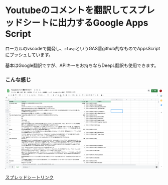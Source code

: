 # Youtubeのコメントを翻訳してスプレッドシートに出力するGoogle Apps Script

ローカルのvscodeで開発し、`clasp`というGAS番github的なものでAppsScriptにプッシュしています。

基本はGoogle翻訳ですが、APIキーをお持ちならDeepL翻訳も使用できます。

### こんな感じ
![google翻訳結果](https://github.com/rahhi555/github_image_garage/blob/master/get_youtube_comments/Google%E7%BF%BB%E8%A8%B3%E7%B5%90%E6%9E%9C.png)

[スプレッドシートリンク](https://docs.google.com/spreadsheets/d/1-uzdqGhqv7-v2WQOCkzwCCtx8cOBTEPcunPfqWm7whM/edit?usp=sharing)
